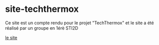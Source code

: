 # site-techthermox
 
Ce site est un compte rendu pour le projet "TechThermox" et le site a été réalisé par un groupe en 1érè STI2D

[le site](https://idfl0wx.github.io/site-techthermox/)
